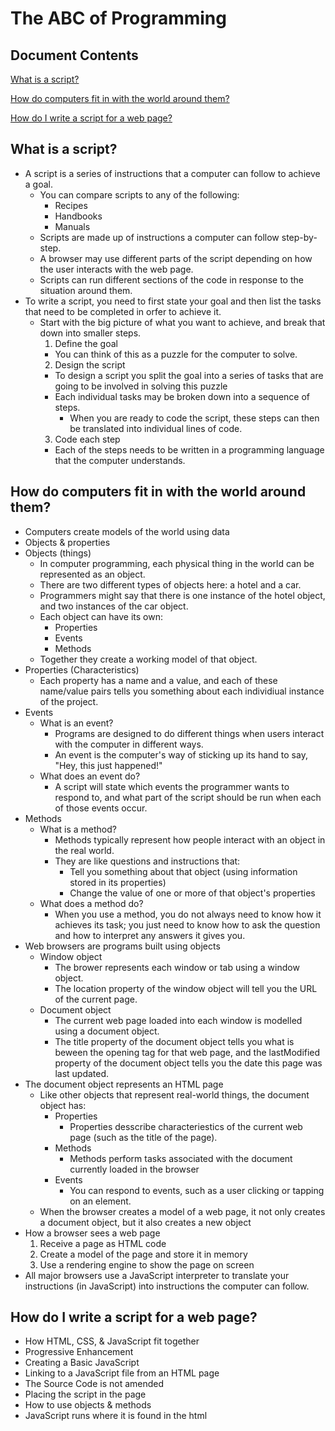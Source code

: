 # The ABC of Programming

##  Document Contents

[What is a script?](#what-is-a-script)

[How do computers fit in with the world around them?](#how-do-computers-fit-in-with-the-world-around-them)

[How do I write a script for a web page?](#how-do-I-write-a-script-for-a-web-page)

##  What is a script?

  * A script is a series of instructions that a computer can follow to achieve a goal.  
    * You can compare scripts to any of the following:
      * Recipes
      * Handbooks
      * Manuals
    * Scripts are made up of instructions a computer can follow step-by-step.
    * A browser may use different parts of the script depending on how the user interacts with the web page.
    * Scripts can run different sections of the code in response to the situation around them.
  * To write a script, you need to first state your goal and then list the tasks that need to be completed in orfer to achieve it.
    * Start with the big picture of what you want to achieve, and break that down into smaller steps.
      1.  Define the goal
        * You can think of this as a puzzle for the computer to solve.
      2.  Design the script
        * To design a script you split the goal into a series of tasks that are going to be involved in solving this puzzle
        * Each individual tasks may be broken down into a sequence of steps.  
          * When you are ready to code the script, these steps can then be translated into individual lines of code.
      3.  Code each step
        * Each of the steps needs to be written in a programming language that the computer understands.

##  How do computers fit in with the world around them?

 * Computers create models of the world using data
 * Objects & properties
  * Objects (things)
    * In computer programming, each physical thing in the world can be represented as an object.  
    * There are two different types of objects here: a hotel and a car.
    * Programmers might say that there is one instance of the hotel object, and two instances of the car object.
    * Each object can have its own:
      * Properties
      * Events
      * Methods
    * Together they create a working model of that object.
  * Properties (Characteristics)
    * Each property has a name and a value, and each of these name/value pairs tells you something about each individiual instance of the project.
  * Events
    * What is an event?
      * Programs are designed to do different things when users interact with the computer in different ways.
      * An event is the computer's way of sticking up its hand to say, "Hey, this just happened!"
    * What does an event do?
      * A script will state which events the programmer wants to respond to, and what part of the script should be run when each of those events occur.
  * Methods
    * What is a method?
      * Methods typically represent how people interact with an object in the real world.
      * They are like questions and instructions that:
        * Tell you something about that object (using information stored in its properties)
        * Change the value of one or more of that object's properties
    * What does a method do?
      * When you use a method, you do not always need to know how it achieves its task; you just need to know how to ask the question and how to interpret any answers it gives you.
  * Web browsers are programs built using objects
    * Window object
      * The brower represents each window or tab using a window object.
      * The location property of the window object will tell you the URL of the current page.
    * Document object
      * The current web page loaded into each window is modelled using a document object.
      * The title property of the document object tells you what is beween the opening <title> and closing </title> tag for that web page, and the lastModified property of the document object tells you the date this page was last updated.
  * The document object represents an HTML page
    * Like other objects that represent real-world things, the document object has:
      * Properties
        * Properties desscribe characteriestics of the current web page (such as the title of the page).
      * Methods
        * Methods perform tasks associated with the document currently loaded in the browser
      * Events
        * You can respond to events, such as a user clicking or tapping on an element.
    * When the browser creates a model of a web page, it not only creates a document object, but it also creates a new object    
  * How a browser sees a web page
    1.  Receive a page as HTML code
    2.  Create a model of the page and store it in memory
    3.  Use a rendering engine to show the page on screen
  * All major browsers use a JavaScript interpreter to translate your instructions (in JavaScript) into instructions the computer can follow.
  
##  How do I write a script for a web page? 

  * How HTML, CSS, & JavaScript fit together
  * Progressive Enhancement
  * Creating a Basic JavaScript
  * Linking to a JavaScript file from an HTML page
  * The Source Code is not amended
  * Placing the script in the page
  * How to use objects & methods
  * JavaScript runs where it is found in the html
    
